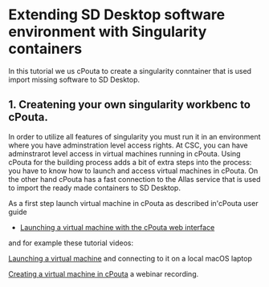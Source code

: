 # Extending SD Desktop software environment with Singularity containers

In this tutorial we us cPouta to create a singularity conntainer that is used import missing software to SD Desktop.

## 1. Createning your own singularity workbenc to cPouta.

In order to utilize all features of singularity you must run it in an environment where you have adminstration level access rights.
At CSC, you can have adminstrarot level access in virtual machines running in cPouta. Using cPouta for the building process adds a bit 
of extra steps into the process: you have to know how to launch and access virtual machines in cPouta. On the other hand cPouta has a fast 
connection to the Allas service that is used to import the ready made containers to SD Desktop.

As a first step launch virtual machine in cPouta as described in'cPouta user guide 
* [Launching a virtual machine with the cPouta web interface](../../cloud/pouta/launch-vm-from-web-gui.md)

and for example these tutorial videos:

[Launching a virtual machine](https://www.youtube.com/watch?v=CvoN4pv0RJQ) and connecting to it on a local macOS laptop

[Creating a virtual machine in cPouta](https://www.youtube.com/watch?v=CIO8KRbgDoI) a webinar recording.




